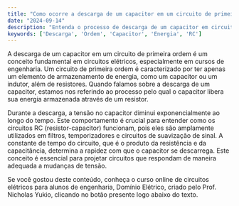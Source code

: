 ```yaml
---
title: "Como ocorre a descarga de um capacitor em um circuito de primeira ordem?"
date: "2024-09-14"
description: "Entenda o processo de descarga de um capacitor em circuitos de primeira ordem e sua importância na engenharia elétrica."
keywords: ['Descarga', 'Ordem', 'Capacitor', 'Energia', 'RC']
---
```


A descarga de um capacitor em um circuito de primeira ordem é um conceito fundamental em circuitos elétricos, especialmente em cursos de engenharia. Um circuito de primeira ordem é caracterizado por ter apenas um elemento de armazenamento de energia, como um capacitor ou um indutor, além de resistores. Quando falamos sobre a descarga de um capacitor, estamos nos referindo ao processo pelo qual o capacitor libera sua energia armazenada através de um resistor.

Durante a descarga, a tensão no capacitor diminui exponencialmente ao longo do tempo. Este comportamento é crucial para entender como os circuitos RC (resistor-capacitor) funcionam, pois eles são amplamente utilizados em filtros, temporizadores e circuitos de suavização de sinal. A constante de tempo do circuito, que é o produto da resistência e da capacitância, determina a rapidez com que o capacitor se descarrega. Este conceito é essencial para projetar circuitos que respondam de maneira adequada a mudanças de tensão.

Se você gostou deste conteúdo, conheça o curso online de circuitos elétricos para alunos de engenharia, Domínio Elétrico, criado pelo Prof. Nicholas Yukio, clicando no botão presente logo abaixo do texto.
